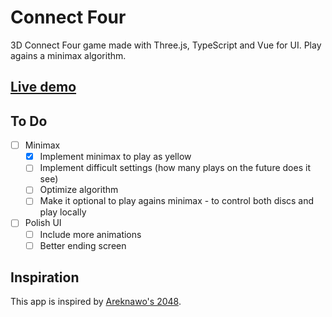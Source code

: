 
# Connect Four

3D Connect Four game made with Three.js, TypeScript and Vue for UI. Play agains a minimax algorithm.

## [Live demo](https://connectfour.alexandrecortez.dev/)

## To Do
 - [ ] Minimax
	 - [x] Implement minimax to play as yellow
	 - [ ] Implement difficult settings (how many plays on the future does it see)
	 - [ ] Optimize algorithm
	 - [ ] Make it optional to play agains minimax - to control both discs and play locally
 - [ ] Polish UI
	 - [ ] Include more animations
	 - [ ] Better ending screen

## Inspiration
This app is inspired by [Areknawo's 2048](https://github.com/areknawo/2048).
